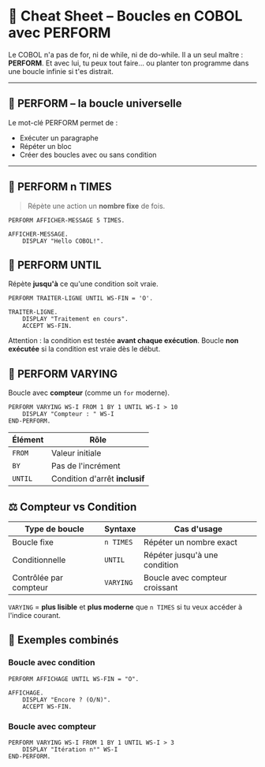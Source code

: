 # 🧾 Cheat Sheet – Boucles en COBOL avec PERFORM

Le COBOL n'a pas de for, ni de while, ni de do-while. Il a un seul maître : **PERFORM**. Et avec lui, tu peux tout faire… ou planter ton programme dans une boucle infinie si t'es distrait.

---

## 🔁 PERFORM – la boucle universelle

Le mot-clé PERFORM permet de :
- Exécuter un paragraphe
- Répéter un bloc
- Créer des boucles avec ou sans condition

---

## 🔸 PERFORM n TIMES

> Répète une action un **nombre fixe** de fois.

```cobol
PERFORM AFFICHER-MESSAGE 5 TIMES.
```

```cobol
AFFICHER-MESSAGE.
    DISPLAY "Hello COBOL!".
```

## 🔸 PERFORM UNTIL

Répète **jusqu'à** ce qu'une condition soit vraie.

```cobol
PERFORM TRAITER-LIGNE UNTIL WS-FIN = 'O'.
```

```cobol
TRAITER-LIGNE.
    DISPLAY "Traitement en cours".
    ACCEPT WS-FIN.
```

Attention : la condition est testée **avant chaque exécution**. Boucle **non exécutée** si la condition est vraie dès le début.

## 🔸 PERFORM VARYING

Boucle avec **compteur** (comme un `for` moderne).

```cobol
PERFORM VARYING WS-I FROM 1 BY 1 UNTIL WS-I > 10
    DISPLAY "Compteur : " WS-I
END-PERFORM.
```

| Élément | Rôle |
|---------|------|
| `FROM`  | Valeur initiale |
| `BY`    | Pas de l'incrément |
| `UNTIL` | Condition d'arrêt **inclusif** |

## ⚖️ Compteur vs Condition

| Type de boucle | Syntaxe | Cas d'usage |
|----------------|---------|-------------|
| Boucle fixe | `n TIMES` | Répéter un nombre exact |
| Conditionnelle | `UNTIL` | Répéter jusqu'à une condition |
| Contrôlée par compteur | `VARYING` | Boucle avec compteur croissant |

`VARYING` = **plus lisible** et **plus moderne** que `n TIMES` si tu veux accéder à l'indice courant.

## 🧪 Exemples combinés

### Boucle avec condition

```cobol
PERFORM AFFICHAGE UNTIL WS-FIN = "O".

AFFICHAGE.
    DISPLAY "Encore ? (O/N)".
    ACCEPT WS-FIN.
```

### Boucle avec compteur

```cobol
PERFORM VARYING WS-I FROM 1 BY 1 UNTIL WS-I > 3
    DISPLAY "Itération n°" WS-I
END-PERFORM.
```